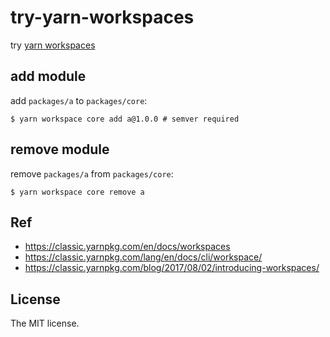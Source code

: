 # try-yarn-workspaces

try [yarn workspaces](https://classic.yarnpkg.com/lang/en/docs/workspaces/)

## add module

add `packages/a` to `packages/core`:

```console
$ yarn workspace core add a@1.0.0 # semver required
```

## remove module

remove `packages/a` from `packages/core`:

```console
$ yarn workspace core remove a
```

## Ref

- https://classic.yarnpkg.com/en/docs/workspaces
- https://classic.yarnpkg.com/lang/en/docs/cli/workspace/
- https://classic.yarnpkg.com/blog/2017/08/02/introducing-workspaces/

## License

The MIT license.
